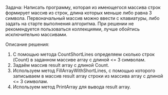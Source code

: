 Задача: 
Написать программу, которая из имеющегося массива строк формирует массив из строк, длина которых меньше либо равна 3 символа. Первоначальный массив можно ввести с клавиатуры, либо задать на старте выполнения алгоритма. При решении не рекомендуется пользоваться коллекциями, лучше обойтись исключительно массивами. 

Описание решения:
1. С помощью метода CountShortLines определяем сколько строк (Count) в заданном массиве array с длиной <= 3 символам.
2. Задаём массив result array с длиной Count.
3. Используем метод FillArrayWithShortLines, с помощью которого записываем в массив result array строки из массива array с длиной <= 3 символам.
4. Используем метод PrintArray для вывода result array.